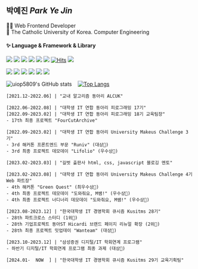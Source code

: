 <!--
**uiop5809/uiop5809** is a ✨ _special_ ✨ repository because its `README.md` (this file) appears on your GitHub profile.

Here are some ideas to get you started

- 🔭 I’m currently working on ...
- 🌱 I’m currently learning ...
- 👯 I’m looking to collaborate on ...
- 🤔 I’m looking for help with ...
- 💬 Ask me about ...
- 📫 How to reach me: ...
- 😄 Pronouns: ...
- ⚡ Fun fact: ....
-->

## 박예진 _Park Ye Jin_

👩‍💻 Web Frontend Developer  
📝 The Catholic University of Korea. Computer Engineering

#### ✨ Language & Framework & Library

<img src="https://img.shields.io/badge/HTML5-E34F26?style=flat&logo=HTML5&logoColor=white"/> <img src="https://img.shields.io/badge/CSS3-1572B6?style=flat&logo=CSS3&logoColor=white"/> <img src="https://img.shields.io/badge/JavaScript-F7DF1E?style=flat&logo=JavaScript&logoColor=white"/> <img src="https://img.shields.io/badge/TypeScript-3178C6?style=flat&logo=TypeScript&logoColor=white"/> <img src="https://img.shields.io/badge/React-61DAFB?style=flat&logo=React&logoColor=white"/> <img src="https://img.shields.io/badge/Next.js-000000?style=flat&logo=Next.js&logoColor=white"/> [![Hits](https://hits.seeyoufarm.com/api/count/incr/badge.svg?url=https%3A%2F%2Fgithub.com%2Fuiop5809%2Fuiop5809.git&count_bg=%2379C83D&title_bg=%23555555&icon=&icon_color=%23E7E7E7&title=hits&edge_flat=false)](https://hits.seeyoufarm.com) <img src="http://mazassumnida.wtf/api/mini/generate_badge?boj=uiop5809">

<img src="https://img.shields.io/badge/ReactQuery-FF4154?style=flat&logo=reactQuery&logoColor=white"/> <img src="https://img.shields.io/badge/Storybook-FF4785?style=flat&logo=Storybook&logoColor=white"/> <img src="https://img.shields.io/badge/StyledComponents-DB7093?style=flat&logo=StyledComponents&logoColor=white"/> <img src="https://img.shields.io/badge/Recoil-0075EB?style=flat&logo=Recoil&logoColor=white"/> <img src="https://img.shields.io/badge/TailwindCSS-06B6D4?style=flat&logo=TailwindCSS&logoColor=white"/> <img src="https://img.shields.io/badge/Framer-0055FF?style=flat&logo=framer&logoColor=white"/> 

<!-- 🤔 *For More Info...* [NOTION](https://automatic-cinnamon-fd7.notion.site/Park-YeJin-08cb9a76897645e7aafdbf5e60c24cf5)--> <!-- | [BLOG](https://uiop5809.tistory.com/) -->

![uiop5809's GitHub stats](https://github-readme-stats.vercel.app/api?username=uiop5809&show_icons=true&bg_color=00000000&title_color=F8418B&icon_color=F1D246&text_color=8C9196) &nbsp;&nbsp;
[![Top Langs](https://github-readme-stats.vercel.app/api/top-langs/?username=uiop5809&layout=compact&hide=jupyter%20notebook&theme=transparent&show_icons=true&line_height=18&title_color=F8418B&bord3D3D&text_color=8C9196)](https://github.com/anuraghazra/github-readme-stats) &nbsp;&nbsp;&nbsp;

 <!-- <img width="258" src="https://blog.kakaocdn.net/dn/cfe1G4/btry8h82ZYe/hSLWr3lKQucjkHEClhN5u0/img.gif" />  --> <!-- [![Solved.ac Profile](http://mazassumnida.wtf/api/v2/generate_badge?boj=uiop5809)](https://solved.ac/uiop5809/) -->

```shell
[2021.12-2022.06] | "교내 알고리즘 동아리 ALCUK"

[2022.06-2022.08] | "대학생 IT 연합 동아리 피로그래밍 17기"
[2022.09-2023.02] | "대학생 IT 연합 동아리 피로그래밍 18기 교육팀장"
- 17th 최종 프로젝트 "FourCutArchive"

[2022.09-2023.02] | "대학생 IT 연합 동아리 University Makeus Challenge 3기"
- 3rd 해커톤 프론트엔드 부문 "Runiv" (대상🥇)
- 3rd 최종 프로젝트 데모데이 "Lifolio" (우수상🏅)

[2023.02-2023.03] | "길벗 출판사 html, css, javascript 블로깅 멘토"

[2023.02-2023.08] | "대학생 IT 연합 동아리 University Makeus Challenge 4기 Web 파트장"
- 4th 해커톤 "Green Quest" (최우수상🥇)
- 4th 최종 프로젝트 데모데이 "도와줘요, M쌤!" (우수상🏅)
- 4th 최종 프로젝트 너디너리 데모데이 "도와줘요, M쌤!" (우수상🏅)

[2023.08-2023.12] | "한국대학생 IT 경영학회 큐시즘 Kusitms 28기"
- 28th 파트크로스 스터디 (1위🥇)
- 28th 기업프로젝트 동아ST Hicardi 브랜드 페이지 리뉴얼 확장 (2위🥈)
- 28th 최종 프로젝트 밋업데이 "Wanteam" (대상🥇)

[2023.10-2023.12] | "삼성증권 디지털/IT 학회연계 프로그램"
- 하반기 디지털/IT 학회연계 프로그램 최종 과제 (대상🥇)

[2024.01-  NOW  ] | "한국대학생 IT 경영학회 큐시즘 Kusitms 29기 교육기획팀"
```
